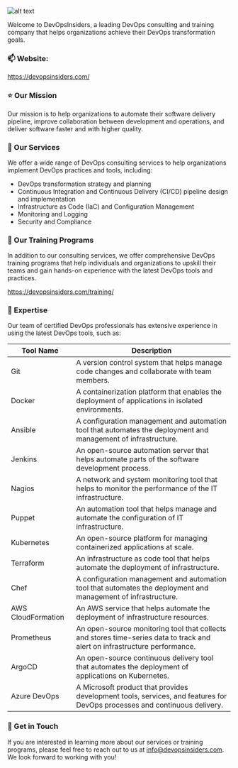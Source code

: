 
![alt text](https://devopsinsiders.com/wp-content/uploads/2023/01/lightlogo.png)

Welcome to DevOpsInsiders, a leading DevOps consulting and training company that helps organizations achieve their DevOps transformation goals.

### 📫 Website:
https://devopsinsiders.com/

### ⭐ Our Mission
Our mission is to help organizations to automate their software delivery pipeline, improve collaboration between development and operations, and deliver software faster and with higher quality.

### 🏢 Our Services
We offer a wide range of DevOps consulting services to help organizations implement DevOps practices and tools, including:

* DevOps transformation strategy and planning
* Continuous Integration and Continuous Delivery (CI/CD) pipeline design and implementation
* Infrastructure as Code (IaC) and Configuration Management
* Monitoring and Logging
* Security and Compliance

### 📃 Our Training Programs
In addition to our consulting services, we offer comprehensive DevOps training programs that help individuals and organizations to upskill their teams and gain hands-on experience with the latest DevOps tools and practices. 

https://devopsinsiders.com/training/

### 🔭 Expertise
Our team of certified DevOps professionals has extensive experience in using the latest DevOps tools, such as:

| Tool Name | Description |
| ---------- | ----------- |
| Git | A version control system that helps manage code changes and collaborate with team members. |
| Docker | A containerization platform that enables the deployment of applications in isolated environments. |
| Ansible | A configuration management and automation tool that automates the deployment and management of infrastructure. |
| Jenkins | An open-source automation server that helps automate parts of the software development process. |
| Nagios | A network and system monitoring tool that helps to monitor the performance of the IT infrastructure. |
| Puppet | An automation tool that helps manage and automate the configuration of IT infrastructure. |
| Kubernetes | An open-source platform for managing containerized applications at scale. |
| Terraform | An infrastructure as code tool that helps automate the deployment of infrastructure. |
| Chef | A configuration management and automation tool that automates the deployment and management of infrastructure. |
| AWS CloudFormation | An AWS service that helps automate the deployment of infrastructure resources. |
| Prometheus | An open-source monitoring tool that collects and stores time-series data to track and alert on infrastructure performance. |
| ArgoCD | An open-source continuous delivery tool that automates the deployment of applications on Kubernetes. |
| Azure DevOps | A Microsoft product that provides development tools, services, and features for DevOps processes and continuous delivery. |

### 📧 Get in Touch
If you are interested in learning more about our services or training programs, please feel free to reach out to us at info@devopsinsiders.com. We look forward to working with you!
    


  
   


